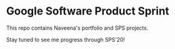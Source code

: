 # Google Software Product Sprint

This repo contains Naveena's portfolio and SPS projects.

Stay tuned to see me progress through SPS'20!



